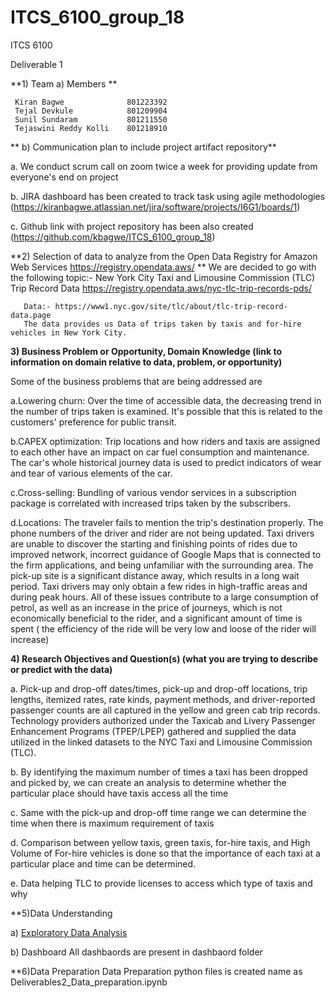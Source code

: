 # ITCS_6100_group_18

ITCS 6100 

Deliverable 1

**1) Team
 	a)  Members		**

     Kiran Bagwe              801223392 
     Tejal Devkule            801209904 
     Sunil Sundaram           801211550
     Tejaswini Reddy Kolli    801218910
              


 
** 	b)  Communication plan to include project artifact repository**

  a. We conduct scrum call on zoom twice a week for providing update from everyone's end on project
  
  b. JIRA dashboard has been created to track task using agile methodologies (https://kiranbagwe.atlassian.net/jira/software/projects/I6G1/boards/1)
  
  c. Github link with project repository has been also created (https://github.com/kbagwe/ITCS_6100_group_18)
  
  
  
**2)  Selection of data to analyze from the Open Data Registry for Amazon Web Services https://registry.opendata.aws/ **
   We are decided to go with the following topic:- 
       New York City Taxi and Limousine Commission (TLC) Trip Record Data
       https://registry.opendata.aws/nyc-tlc-trip-records-pds/
       
       Data:- https://www1.nyc.gov/site/tlc/about/tlc-trip-record-data.page
       The data provides us Data of trips taken by taxis and for-hire vehicles in New York City.

**3)  Business Problem or Opportunity, Domain Knowledge (link to information on domain relative to data, problem, or opportunity)**

Some of the business problems that are being addressed are

   a.Lowering churn: Over the time of accessible data, the decreasing trend in the number of trips taken is examined. It's possible that this is related to the customers' preference for public transit.
   
   b.CAPEX optimization: Trip locations and how riders and taxis are assigned to each other have an impact on car fuel consumption and maintenance. The car's whole historical journey data is used to predict indicators of wear and tear of various elements of the car.
   
   c.Cross-selling: Bundling of various vendor services in a subscription package is correlated with increased trips taken by the subscribers. 
   
   d.Locations: The traveler fails to mention the trip's destination properly. The phone numbers of the driver and rider are not being updated. Taxi drivers are unable to discover the starting and finishing points of rides due to improved network, incorrect guidance of Google Maps that is connected to the firm applications, and being unfamiliar with the surrounding area. The pick-up site is a significant distance away, which results in a long wait period. Taxi drivers may only obtain a few rides in high-traffic areas and during peak hours. All of these issues contribute to a large consumption of petrol, as well as an increase in the price of journeys, which is not economically beneficial to the rider, and a significant amount of time is spent ( the efficiency of the ride will be very low and loose of the rider will increase)


**4)  Research Objectives and Question(s) (what you are trying to describe or predict with the data)**

   a. Pick-up and drop-off dates/times, pick-up and drop-off locations, trip lengths, itemized rates, rate kinds, payment methods, and driver-reported passenger counts are all captured in the yellow and green cab trip records. Technology providers authorized under the Taxicab and Livery Passenger Enhancement Programs (TPEP/LPEP) gathered and supplied the data utilized in the linked datasets to the NYC Taxi and Limousine Commission (TLC).
   
   b. By identifying the maximum number of times a taxi has been dropped and picked by, we can create an analysis to determine whether the particular place should have taxis access all the time
   
   c. Same with the pick-up and drop-off time range we can determine the time when there is maximum requirement of taxis 
   
   d. Comparison between yellow taxis, green taxis, for-hire taxis, and High Volume of For-hire vehicles is done so that the importance of each taxi at a particular place and time can be determined.
   
   e. Data helping TLC to provide licenses to access which type of taxis and why
   
**5)Data Understanding

   a) [Exploratory Data Analysis](Data_exploration.pdf)
     
   b) Dashboard
   All dashbaords are present in dashbaord folder
 
     
**6)Data Preparation
    Data Preparation python files is created name as Deliverables2_Data_preparation.ipynb
     


